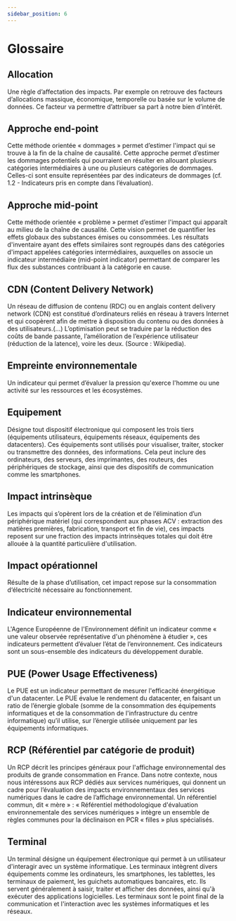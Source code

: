 ```yaml
---
sidebar_position: 6
---
```


# Glossaire

## Allocation
Une règle d’affectation des impacts. Par exemple on retrouve des facteurs d’allocations massique, économique, temporelle ou basée sur le volume de données. Ce facteur va permettre d’attribuer sa part à notre bien d’intérêt.

## Approche end-point
Cette méthode orientée « dommages » permet d’estimer l'impact qui se trouve à la fin de la chaîne de causalité. Cette approche permet d’estimer les dommages potentiels qui pourraient en résulter en allouant plusieurs catégories intermédiaires à une ou plusieurs catégories de dommages. Celles-ci sont ensuite représentées par des indicateurs de dommages (cf. 1.2 - Indicateurs pris en compte dans l’évaluation).

## Approche mid-point
Cette méthode orientée « problème » permet d’estimer l'impact qui apparaît au milieu de la chaîne de causalité. Cette vision permet de quantifier les effets globaux des substances émises ou consommées. Les résultats d'inventaire ayant des effets similaires sont regroupés dans des catégories d'impact appelées catégories intermédiaires, auxquelles on associe un indicateur intermédiaire (mid-point indicator) permettant de comparer les flux des substances contribuant à la catégorie en cause.

## CDN (Content Delivery Network)
Un réseau de diffusion de contenu (RDC) ou en anglais content delivery network (CDN) est constitué d’ordinateurs reliés en réseau à travers Internet et qui coopèrent afin de mettre à disposition du contenu ou des données à des utilisateurs.(…) L’optimisation peut se traduire par la réduction des coûts de bande passante, l’amélioration de l’expérience utilisateur (réduction de la latence), voire les deux. (Source : Wikipedia).

## Empreinte environnementale
Un indicateur qui permet d’évaluer la pression qu'exerce l'homme ou une activité sur les ressources et les écosystèmes.

## Equipement
Désigne tout dispositif électronique qui composent les trois tiers (équipements utilisateurs, équipements réseaux, équipements des datacenters). Ces équipements sont utilisés pour visualiser, traiter, stocker ou transmettre des données, des informations. Cela peut inclure des ordinateurs, des serveurs, des imprimantes, des routeurs, des périphériques de stockage, ainsi que des dispositifs de communication comme les smartphones.

## Impact intrinsèque
Les impacts qui s’opèrent lors de la création et de l’élimination d’un périphérique matériel (qui correspondent aux phases ACV : extraction des matières premières, fabrication, transport et fin de vie), ces impacts reposent sur une fraction des impacts intrinsèques totales qui doit être allouée à la quantité particulière d'utilisation.

## Impact opérationnel
Résulte de la phase d’utilisation, cet impact repose sur la consommation d‘électricité nécessaire au fonctionnement.

## Indicateur environnemental
L'Agence Européenne de l'Environnement définit un indicateur comme « une valeur observée représentative d'un phénomène à étudier », ces indicateurs permettent d’évaluer l’état de l’environnement. Ces indicateurs sont un sous-ensemble des indicateurs du développement durable.

## PUE (Power Usage Effectiveness)
Le PUE est un indicateur permettant de mesurer l'efficacité énergétique d'un datacenter. Le PUE évalue le rendement du datacenter, en faisant un ratio de l’énergie globale (somme de la consommation des équipements informatiques et de la consommation de l'infrastructure du centre informatique) qu’il utilise, sur l’énergie utilisée uniquement par les équipements informatiques.

## RCP (Référentiel par catégorie de produit)
Un RCP décrit les principes généraux pour l'affichage environnemental des produits de grande consommation en France. Dans notre contexte, nous nous intéressons aux RCP dédiés aux services numériques, qui donnent un cadre pour l’évaluation des impacts environnementaux des services numériques dans le cadre de l’affichage environnemental. Un référentiel commun, dit « mère » : « Référentiel méthodologique d'évaluation environnementale des services numériques »  intègre un ensemble de règles communes pour la déclinaison en PCR « filles » plus spécialisés.

## Terminal
Un terminal désigne un équipement électronique qui permet à un utilisateur d'interagir avec un système informatique. Les terminaux intègrent divers équipements comme les ordinateurs, les smartphones, les tablettes, les terminaux de paiement, les guichets automatiques bancaires, etc. Ils servent généralement à saisir, traiter et afficher des données, ainsi qu'à exécuter des applications logicielles. Les terminaux sont le point final de la communication et l'interaction avec les systèmes informatiques et les réseaux.

